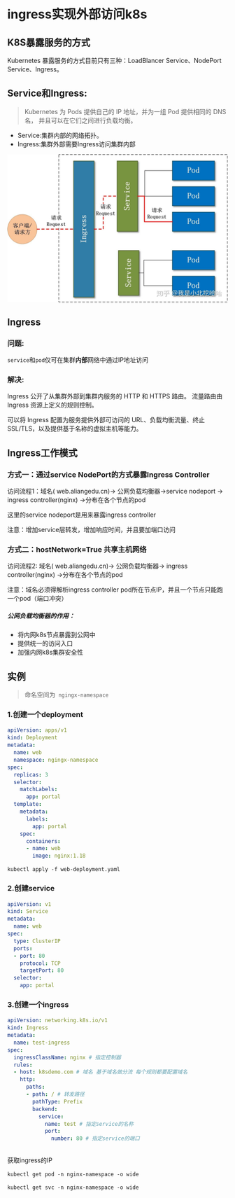 # ingress实现外部访问k8s

## K8S暴露服务的方式

Kubernetes 暴露服务的方式目前只有三种：LoadBlancer Service、NodePort Service、Ingress。



## Service和Ingress:

> Kubernetes 为 Pods 提供自己的 IP 地址，并为一组 Pod 提供相同的 DNS 名， 并且可以在它们之间进行负载均衡。

- Service:集群内部的网络拓扑。
- Ingress:集群外部需要Ingress访问集群内部

![img](img\service和ingress.jpg)

## Ingress

### 问题:

`service`和`pod`仅可在集群**内部**网络中通过IP地址访问

### 解决:

Ingress 公开了从集群外部到集群内服务的 HTTP 和 HTTPS 路由。 流量路由由 Ingress 资源上定义的规则控制。

可以将 Ingress 配置为服务提供外部可访问的 URL、负载均衡流量、终止 SSL/TLS，以及提供基于名称的虚拟主机等能力。



## Ingress工作模式

### 方式一：通过service NodePort的方式暴露Ingress Controller

访问流程1：域名( web.aliangedu.cn)-> 公网负载均衡器->service nodeport -> ingress controller(nginx) ->分布在各个节点的pod

这里的service nodeport是用来暴露ingress controller

注意：增加service层转发，增加响应时间，并且要加端口访问

### 方式二：hostNetwork=True 共享主机网络

访问流程2: 域名( web.aliangedu.cn)-> 公网负载均衡器-> ingress controller(nginx) ->分布在各个节点的pod

注意：域名必须得解析ingress controller pod所在节点IP，并且一个节点只能跑一个pod（端口冲突）

##### 公网负载均衡器的作用：

- 将内网k8s节点暴露到公网中
- 提供统一的访问入口
- 加强内网k8s集群安全性



## 实例

> 命名空间为` ngingx-namespace`

### 1.创建一个deployment

```yaml
apiVersion: apps/v1
kind: Deployment 
metadata:
  name: web
  namespace: ngingx-namespace
spec:
  replicas: 3
  selector:
    matchLabels:
      app: portal
  template:
    metadata:
      labels:
        app: portal
    spec:
      containers:
      - name: web
        image: nginx:1.18
```



```
kubectl apply -f web-deployment.yaml
```

### 2.创建service

```yaml
apiVersion: v1
kind: Service
metadata:
  name: web
spec:
  type: ClusterIP 
  ports:
  - port: 80 
    protocol: TCP
    targetPort: 80 
  selector:
    app: portal
```



### 3.创建一个ingress

```yaml
apiVersion: networking.k8s.io/v1
kind: Ingress
metadata:
  name: test-ingress
spec:
  ingressClassName: nginx # 指定控制器
  rules:
  - host: k8sdemo.com # 域名 基于域名做分流 每个规则都要配置域名
    http:
      paths:
      - path: / # 转发路径
        pathType: Prefix
        backend:
          service:
            name: test # 指定service的名称
            port:
              number: 80 # 指定service的端口
       
```



获取ingress的IP

```
kubectl get pod -n nginx-namespace -o wide
```





```
kubectl get svc -n nginx-namespace -o wide
```

